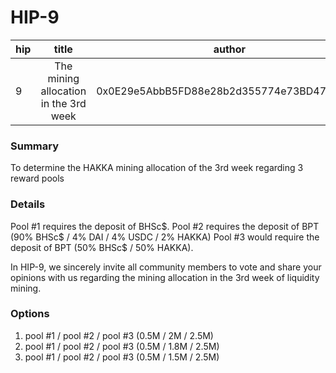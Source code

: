 # HIP-9


| hip | title | author | created | duration |
|----------|:----------:|:----------:|:----------:|:----------:|
| 9 | The mining allocation in the 3rd week | 0x0E29e5AbbB5FD88e28b2d355774e73BD47dE3bcd | 2020-09-15 15:00 | 1 |

### Summary
To determine the HAKKA mining allocation of the 3rd week regarding 3 reward pools

### Details

Pool #1 requires the deposit of BHSc$. Pool #2 requires the deposit of BPT (90% BHSc$ / 4% DAI / 4% USDC / 2% HAKKA)  Pool #3 would require the deposit of BPT (50% BHSc$ / 50% HAKKA).

In HIP-9, we sincerely invite all community members to vote and share your opinions with us regarding the mining allocation in the 3rd week of liquidity mining.


### Options
1. pool #1 / pool #2 / pool #3 (0.5M / 2M / 2.5M)
2. pool #1 / pool #2 / pool #3 (0.5M / 1.8M / 2.5M)
3. pool #1 / pool #2 / pool #3 (0.5M / 1.5M / 2.5M)
